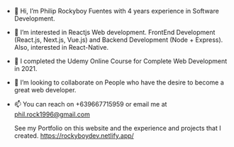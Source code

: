 - 👋 Hi, I’m Philip Rockyboy Fuentes with 4 years experience in Software Development. 
- 👀 I’m interested in Reactjs Web development. FrontEnd Development (React.js, Next.js, Vue.js) and Backend Development (Node + Express). Also, interested in React-Native.
- 🌱 I completed the Udemy Online Course for Complete Web Development in 2021.
- 💞️ I’m looking to collaborate on People who have the desire to become a great web developer.
- 📫 You can reach on +639667715959 or email me at phil.rock1996@gmail.com
  
  See my Portfolio on this website and the experience and projects that I created. https://rockyboydev.netlify.app/
<!---
Ryozen7/Ryozen7 is a ✨ special ✨ repository because its `README.md` (this file) appears on your GitHub profile.
You can click the Preview link to take a look at your changes.
--->
